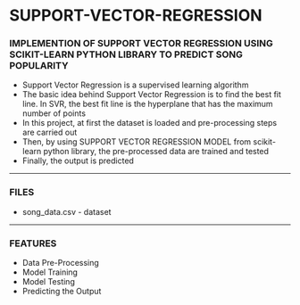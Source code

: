 # SUPPORT-VECTOR-REGRESSION

### IMPLEMENTION OF SUPPORT VECTOR REGRESSION USING SCIKIT-LEARN PYTHON LIBRARY TO PREDICT SONG POPULARITY

- Support Vector Regression is a supervised learning algorithm
- The basic idea behind Support Vector Regression is to find the best fit line. In SVR, the best fit line is the hyperplane that has the maximum number of points
- In this project, at first the dataset is loaded and pre-processing steps are carried out
- Then, by using SUPPORT VECTOR REGRESSION MODEL from scikit-learn python library, the pre-processed data are trained and tested
- Finally, the output is predicted

-----

### FILES

- song_data.csv - dataset

-----

### FEATURES

- Data Pre-Processing
- Model Training
- Model Testing
- Predicting the Output

